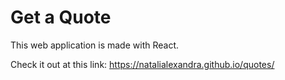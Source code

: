 # Get a Quote

This web application is made with React.

Check it out at this link: https://natalialexandra.github.io/quotes/

<!-- ![project screenshot](./public/assets/quotes-screenshot.png) -->

